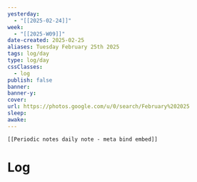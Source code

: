 ```yaml
---
yesterday: 
  - "[[2025-02-24]]"
week: 
  - "[[2025-W09]]" 
date-created: 2025-02-25
aliases: Tuesday February 25th 2025
tags: log/day
type: log/day
cssClasses:
  - log
publish: false
banner: 
banner-y: 
cover: 
url: https://photos.google.com/u/0/search/February%202025
sleep: 
awake:
---
```


```meta-bind-embed
[[Periodic notes daily note - meta bind embed]]
```

# Log